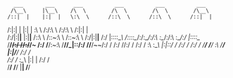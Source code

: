       ___       ___      ___          ___          ___          ___     
     /\__\     |\__\    /\  \        /\  \        /\  \        /\__\    
    /::|  |    |:|  |   \:\  \      /::\  \      /::\  \      /::|  |   
   /:|:|  |    |:|  |    \:\  \    /:/\:\  \    /:/\:\  \    /:|:|  |   
  /:/|:|__|__  |:|__|__  /::\  \  /::\~\:\  \  /::\~\:\  \  /:/|:|__|__
 /:/ |::::\__\ /::::\__\/:/\:\__\/:/\:\ \:\__\/:/\:\ \:\__\/:/ |::::\__\
 \/__/~~/:/  //:/~~/~  /:/  \/__/\:\~\:\ \/__/\/_|::\/:/  /\/__/~~/:/  /
       /:/  //:/  /   /:/  /      \:\ \:\__\     |:|::/  /       /:/  /
      /:/  / \/__/    \/__/        \:\ \/__/     |:|\/__/       /:/  /  
     /:/  /                         \:\__\       |:|  |        /:/  /   
     \/__/                           \/__/        \|__|        \/__/    
